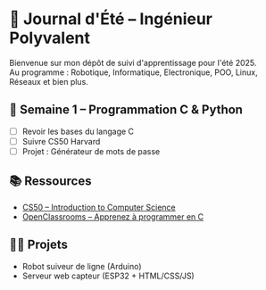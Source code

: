 # 🚀 Journal d'Été – Ingénieur Polyvalent

Bienvenue sur mon dépôt de suivi d'apprentissage pour l'été 2025.  
Au programme : Robotique, Informatique, Electronique, POO, Linux, Réseaux et bien plus.

## 📅 Semaine 1 – Programmation C & Python
- [ ] Revoir les bases du langage C
- [ ] Suivre CS50 Harvard
- [ ] Projet : Générateur de mots de passe

## 📚 Ressources
- [CS50 – Introduction to Computer Science](https://cs50.harvard.edu/x/)
- [OpenClassrooms – Apprenez à programmer en C](https://openclassrooms.com/fr/courses/19980-apprenez-a-programmer-en-c)

## 👨‍💻 Projets
- Robot suiveur de ligne (Arduino)
- Serveur web capteur (ESP32 + HTML/CSS/JS)
